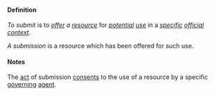 #### Definition

*To submit* is to *[offer](https://github.com/gcassel/Modular-Organization-Terminology/blob/master/terms/offer.md) a [resource](https://github.com/gcassel/Modular-Organization-Terminology/blob/master/terms/resource.md)* for *[potential](https://github.com/gcassel/Modular-Organization-Terminology/blob/master/terms/potential.md) [use](https://github.com/gcassel/Modular-Organization-Terminology/blob/master/terms/use.md)* in a *[specific](https://github.com/gcassel/Modular-Organization-Terminology/blob/master/terms/specific.md) [official](https://github.com/gcassel/Modular-Organization-Terminology/blob/master/terms/official.md) [context](https://github.com/gcassel/Modular-Organization-Terminology/blob/master/terms/context.md)*.
		
*A submission* is a resource which has been offered for such use.

#### Notes

The [act](https://github.com/gcassel/Modular-Organization-Terminology/blob/master/terms/act.md) of submission [consents](https://github.com/gcassel/Modular-Organization-Terminology/blob/master/terms/consent.md) to the use of a resource by a specific [governing](https://github.com/gcassel/Modular-Organization-Terminology/blob/master/terms/govern.md) [agent](https://github.com/gcassel/Modular-Organization-Terminology/blob/master/terms/agent.md).
